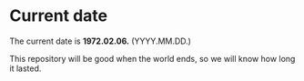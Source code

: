 # Current date

The current date is **1972.02.06.** (YYYY.MM.DD.)

This repository will be good when the world ends, so we will know how long it lasted.